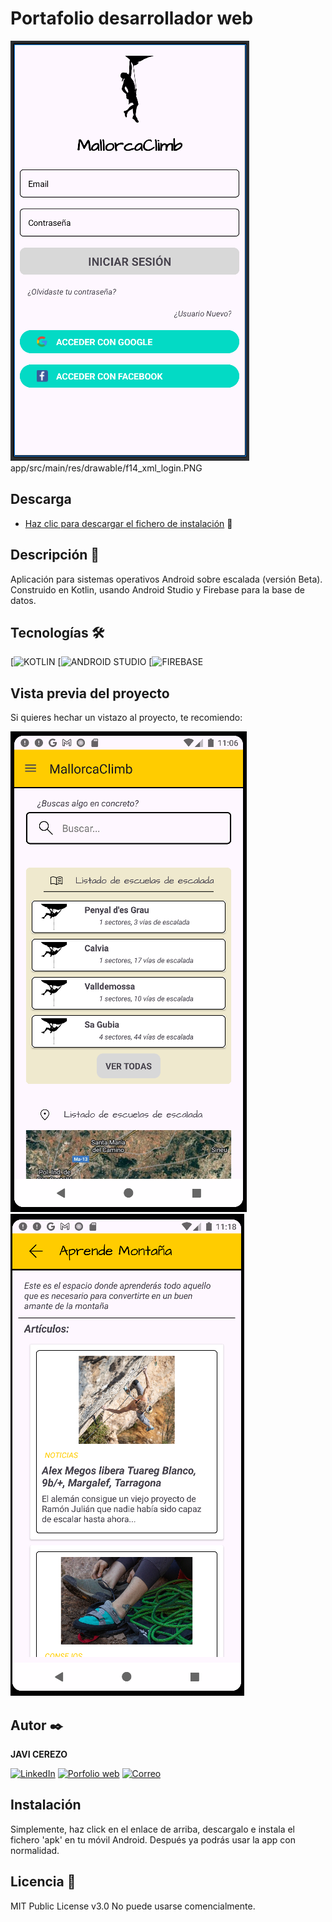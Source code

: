 # Portafolio desarrollador web
![Captura del proyecto](https://github.com/javicerezo/App-escalada/blob/master/app/src/main/res/drawable/f14_xml_login.PNG)
app/src/main/res/drawable/f14_xml_login.PNG
## Descarga
- [Haz clic para descargar el fichero de instalación](https://drive.google.com/file/d/1axKHQqaVKZIQBdXgu9C8lsRJ90lRSAs3/view) 🚀

## Descripción 📑
Aplicación para sistemas operativos Android sobre escalada (versión Beta). Construido en Kotlin, usando Android Studio y Firebase para la base de datos.

## Tecnologías 🛠
<!-- Iconos sacados de y https://github.com/alexandresanlim/Badges4-README.md-Profile -->
[![KOTLIN](https://img.shields.io/badge/Kotlin-B125EA?style=for-the-badge&logo=kotlin&logoColor=white)
[![ANDROID STUDIO](https://img.shields.io/badge/Android_Studio-3DDC84?style=for-the-badge&logo=android-studio&logoColor=white)
[![FIREBASE](https://img.shields.io/badge/firebase-ffca28?style=for-the-badge&logo=firebase&logoColor=black)

## Vista previa del proyecto
Si quieres hechar un vistazo al proyecto, te recomiendo:

![Captura del proyecto](https://github.com/javicerezo/App-escalada/blob/master/app/src/main/res/drawable/f24_xml_Maps.PNG)
![Captura del proyecto](https://github.com/javicerezo/App-escalada/blob/master/app/src/main/res/drawable/f25_xml_learnMountain.PNG)

## Autor ✒️
**JAVI CEREZO** 

[![LinkedIn](https://img.shields.io/badge/LinkedIn-0077B5?style=for-the-badge&logo=linkedin&logoColor=white)](https://www.linkedin.com/in/javicerezo/)
[![Porfolio web](https://img.shields.io/badge/website-000000?style=for-the-badge&logo=About.me&logoColor=white)](https://javicerezo.netlify.app/)
[![Correo](https://img.shields.io/badge/Gmail-D14836?style=for-the-badge&logo=gmail&logoColor=white)](<mailto:jc.webmob@gmail.com>)

## Instalación 
Simplemente, haz click en el enlace de arriba, descargalo e instala el fichero 'apk' en tu móvil Android. Después ya podrás usar la app con normalidad.
  
## Licencia 📄
MIT Public License v3.0
No puede usarse comencialmente.
